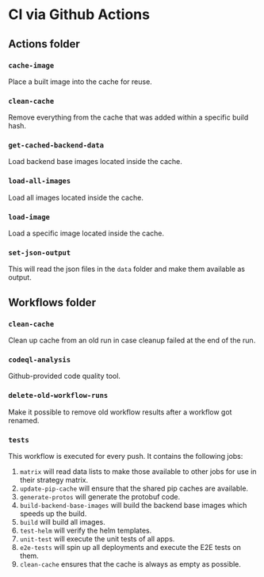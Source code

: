 # CI via Github Actions

## Actions folder

### `cache-image`

Place a built image into the cache for reuse.

### `clean-cache`

Remove everything from the cache that was added within a specific build hash.

### `get-cached-backend-data`

Load backend base images located inside the cache.

### `load-all-images`

Load all images located inside the cache.

### `load-image`

Load a specific image located inside the cache.

### `set-json-output`

This will read the json files in the `data` folder and make them available as output.

## Workflows folder

### `clean-cache`

Clean up cache from an old run in case cleanup failed at the end of the run.

### `codeql-analysis`

Github-provided code quality tool.

### `delete-old-workflow-runs`

Make it possible to remove old workflow results after a workflow got renamed.

### `tests`

This workflow is executed for every push.
It contains the following jobs:

1. `matrix` will read data lists to make those available to other jobs for use in their strategy matrix.
1. `update-pip-cache` will ensure that the shared pip caches are available.
1. `generate-protos` will generate the protobuf code.
1. `build-backend-base-images` will build the backend base images which speeds up the build.
1. `build` will build all images.
1. `test-helm` will verify the helm templates.
1. `unit-test` will execute the unit tests of all apps.
1. `e2e-tests` will spin up all deployments and execute the E2E tests on them.
1. `clean-cache` ensures that the cache is always as empty as possible.

